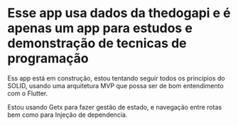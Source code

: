 
# Esse app usa dados da thedogapi e é apenas um app para estudos e demonstração de tecnicas de programação

Ess app está em construção, estou tentando seguir todos os principios do SOLID, usando uma arquitetura MVP que possa ser de bom entendimento com o Flutter. 

Estou usando Getx para fazer gestão de estado, e navegação entre rotas bem como para Injeção de dependencia.


